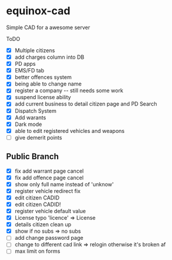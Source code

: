 # equinox-cad

Simple CAD for a awesome server

ToDO

- [x] Multiple citizens
- [x] add charges column into DB
- [x] PD apps
- [x] EMS/FD tab
- [x] better offences system
- [x] being able to change name
- [x] register a company -- still needs some work
- [x] suspend license ability
- [x] add current business to detail citizen page and PD Search
- [x] Dispatch System
- [x] Add warants
- [x] Dark mode
- [x] able to edit registered vehicles and weapons
- [ ] give demerit points

## Public Branch

- [x] fix add warrant page cancel
- [x] fix add offence page cancel
- [x] show only full name instead of 'unknow'
- [x] register vehicle redirect fix
- [x] edit citizen CADID
- [x] edit citizen CADID!
- [x] register vehicle default value
- [x] License typo 'licence' => License
- [x] details citizen clean up
- [x] show if no subs => no subs
- [ ] add change password page
- [ ] change to different cad link => relogin otherwise it's broken af
- [ ] max limit on forms
